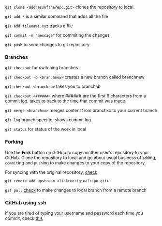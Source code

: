 `git clone <addressoftherepo.git>` clones the repository to local.

`git add *` is a similar command that adds all the file

`git add filename.xyz` tracks a file

`git commit -m "message"` for commiting the changes

`git push` to send changes to git repository

### Branches

`git checkout` for switching branches

`git checkout -b <branchnew>` creates a new branch called branchnew

`git checkout <branchab>` takes you to branchab

`git checkout <######>` where ###### are the first 6 characters from a commit log, takes to back to the time that commit was made

`git merge <branchxx>` merges content from branchxx to your current branch

`git log` branch specific, shows commit log

`git status` for status of the work in local

### Forking

Use the **Fork** button on GitHub to copy another user's repository to your GitHub. Clone the repository to local and go about usual business of `add`ing, `commit`ing and `push`ing to make changes to your copy of the repository.

For syncing with the original repository, [check](https://git-scm.com/docs/git-remote)

`git remote add upstream <linktooriginalrepo.git>`

`git pull` [check](https://git-scm.com/docs/git-pull) to make changes to local branch from a remote branch

### GitHub using ssh

If you are tired of typing your username and password each time you commit, check [this](https://help.github.com/en/github/authenticating-to-github/connecting-to-github-with-ssh)
